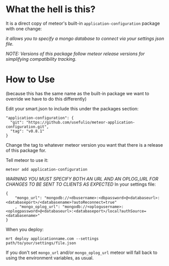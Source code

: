 What the hell is this?
======================

It is a direct copy of meteor's built-in `application-configuration` 
package with one change: 

_it allows you to specify a mongo database to connect via your settings json file._

*NOTE: Versions of this package follow meteor release versions for simplifying compatibility tracking.*

How to Use
==========

(because this has the same name as the built-in package we want to override we have to do this differently)

Edit your smart.json to include this under the packages section:

```
"application-configuration": {
  "git": "https://github.com/usefulio/meteor-application-configuration.git",
  "tag": "v0.8.1"
}
```

Change the tag to whatever meteor version you want that there is a release of this package for.


Tell meteor to use it:

```
meteor add application-configuration
```

_WARNING YOU MUST SPECIFY BOTH AN URL AND AN OPLOG_URL FOR CHANGES TO BE SENT TO CLIENTS AS EXPECTED_
In your settings file:

```
{
	"mongo_url": "mongodb://<dbusername>:<dbpassword>@<databaseurl>:<databaseport>/<databasename>?autoReconnect=true"
	, "mongo_oplog_url": "mongodb://<oplogusername>:<oplogpassword>@<databaseurl>:<databaseport>/local?authSource=<databasename>"
}
```

When you deploy:

```
mrt deploy applicationname.com --settings path/to/your/settings/file.json
```

If you don't set `mongo_url` and/or `mongo_oplog_url` meteor will fall back to using the environment variables, as usual.
